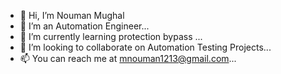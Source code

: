 - 👋 Hi, I’m Nouman Mughal 
- 👀 I’m an Automation Engineer...
- 🌱 I’m currently learning protection bypass ...
- 💞️ I’m looking to collaborate on Automation Testing Projects...
- 📫 You can reach me at mnouman1213@gmail.com...

<!---
NoumanM/NoumanM is a ✨ special ✨ repository because its `README.md` (this file) appears on your GitHub profile.
You can click the Preview link to take a look at your changes.
--->
